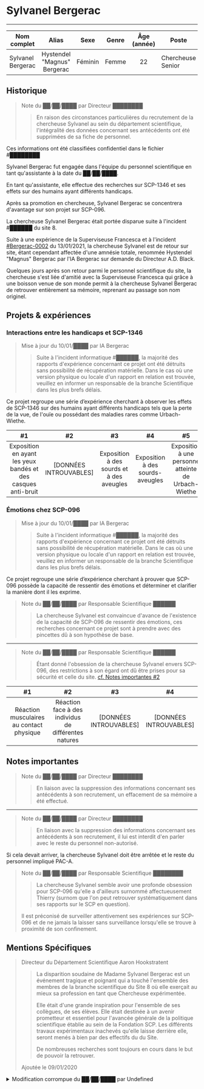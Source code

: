 # Sylvanel Bergerac

---

| Nom complet       |            Alias            |  Sexe   | Genre | Âge (année) | Poste             |
| ----------------- | :-------------------------: | :-----: | :---: | :---------: | ----------------- |
| Sylvanel Bergerac | Hystendel "Magnus" Bergerac | Féminin | Femme |     22      | Chercheuse Senior |

## Historique

> Note du ██/██/████ par Directeur ████████
> > En raison des circonstances particulières du recrutement de la chercheuse Sylvanel au sein du département scientifique,
> l'intégralité des données concernant ses antécédents ont été supprimées de sa fiche de personnel.

Ces informations ont été classifiées confidentiel dans le fichier #████████

Sylvanel Bergerac fut engagée dans l'équipe du personnel scientifique en tant qu'assistante à la date du ██/██/████.

En tant qu'assistante, elle effectue des recherches sur SCP-1346 et ses effets sur des humains ayant différents handicaps.

Après sa promotion en chercheuse, Sylvanel Bergerac se concentrera d'avantage sur son projet sur SCP-096.

La chercheuse Sylvanel Bergerac était portée disparue suite à l'incident #██████ du site 8.

Suite à une expérience de la Superviseuse Francesca et à l'incident
[#Bergerac-0002](../rapports/incidents/BERGERAC-0002.bbcode) du 13/01/2021,
la chercheuse Sylvanel est de retour sur site, étant cependant affectée d'une amnésie totale,
renommée Hystendel "Magnus" Bergerac par l'IA Bergerac sur demande du Directeur A.D. Black.

Quelques jours après son retour parmi le personnel scientifique du site, la chercheuse s'est liée d'amitié avec la
Superviseuse Francesca qui grâce à une boisson venue de son monde permit à la chercheuse Sylvanel Bergerac de
retrouver entièrement sa mémoire, reprenant au passage son nom originel.

## Projets & expériences

### Interactions entre les handicaps et SCP-1346

> Mise à jour du 10/01/████ par IA Bergerac
> > Suite à l'incident informatique #██████, la majorité des rapports d'expérience concernant ce projet ont été détruits
> sans possibilité de récupération matérielle.
> Dans le cas où une version physique ou locale d'un rapport en relation est trouvée, veuillez en informer un
> responsable de la branche Scientifique dans les plus brefs délais.

Ce projet regroupe une série d’expérience cherchant à observer les effets de SCP-1346 sur des humains ayant différents
handicaps tels que la perte de la vue, de l'ouïe ou possédant des maladies rares comme Urbach-Wiethe.

|                              #1                               |           #2           |                    #3                     |                #4                |                         #5                          |
| :-----------------------------------------------------------: | :--------------------: | :---------------------------------------: | :------------------------------: | :-------------------------------------------------: |
| Exposition en ayant les yeux bandés et des casques anti-bruit | [DONNÉES INTROUVABLES] | Exposition à des sourds et à des aveugles | Exposition à des sourds-aveugles | Exposition à une personne atteinte de Urbach-Wiethe |

### Émotions chez SCP-096

> Mise à jour du 10/01/████ par IA Bergerac
> > Suite à l'incident informatique #██████, la majorité des rapports d'expérience concernant ce projet ont été détruits
> sans possibilité de récupération matérielle.
> Dans le cas où une version physique ou locale d'un rapport en relation est trouvée, veuillez en informer un
> responsable de la branche Scientifique dans les plus brefs délais.

Ce projet regroupe une série d’expérience cherchant à prouver que SCP-096 possède la capacité de ressentir des émotions
et déterminer et clarifier la manière dont il les exprime.

> Note du ██/██/████ par Responsable Scientifique ██████
> > La chercheuse Sylvanel est convaincue d'avance de l'existence de la capacité de SCP-096 de ressentir des émotions,
> ces recherches concernant ce projet sont à prendre avec des pincettes dû à son hypothèse de base.

---

> Note du ██/██/████ par Responsable Scientifique ██████
> > Étant donné l'obsession de la chercheuse Sylvanel envers SCP-096, des restrictions à son égard ont dû être prises
> pour sa sécurité et celle du site. [cf. Notes importantes #2](#notes-importantes)

|                    #1                    |                          #2                          |           #3           |           #4           |
| :--------------------------------------: | :--------------------------------------------------: | :--------------------: | :--------------------: |
| Réaction musculaires au contact physique | Réaction face à des individus de différentes natures | [DONNÉES INTROUVABLES] | [DONNÉES INTROUVABLES] |

## Notes importantes

> Note du ██/██/████ par Directeur ████████
> > En liaison avec la suppression des informations concernant ses antécédents à son recrutement, un effacement de sa
> mémoire a été effectué.

---

> Note du ██/██/████ par Directeur ████████
> > En liaison avec la suppression des informations concernant ses antécédents à son recrutement, il lui est interdit
> d'en parler avec le reste du personnel non-autorisé.

Si cela devait arriver, la chercheuse Sylvanel doit être arrêtée et le reste du personnel impliqué PAC-A.

> Note du ██/██/████ par Responsable Scientifique ████████
> > La chercheuse Sylvanel semble avoir une profonde obsession pour SCP-096 qu'elle a d'ailleurs surnommé
> affectueusement Thierry (surnom que l'on peut retrouver systématiquement dans ses rapports sur le SCP en question).
>
> Il est préconisé de surveiller attentivement ses expériences sur SCP-096 et de ne jamais la laisser sans surveillance
> lorsqu'elle se trouve à proximité de son confinement.

## Mentions Spécifiques

> Directeur du Département Scientifique Aaron Hookstratent
> > La disparition soudaine de Madame Sylvanel Bergerac est un événement tragique et poignant qui a touché l'ensemble
> des membres de la branche scientifique du Site 8 où elle exerçait au mieux sa profession en tant que Chercheuse
> expérimentée.
> >
> >Elle était d'une grande inspiration pour l'ensemble de ses collègues, de ses élèves. Elle était destinée à un avenir
> prometteur et essentiel pour l'avancée générale de la politique scientifique établie au sein de la Fondation SCP.
> Les différents travaux expérimentaux inachevés qu'elle laisse derrière elle, seront menés à bien par des effectifs du
> du Site.
> >
> >De nombreuses recherches sont toujours en cours dans le but de pouvoir la retrouver.
>
> Ajoutée le 09/01/2020

<details>
<summary>Modification corrompue du ██/██/████ par Undefined</summary>
<pre>MDEwMTAwMTEgMDExMDAxMTAgMDAxMTAwMTAgMDExMDAxMTAgMDAxMTAxMDEgMDExMTAwMDAgMDEx
MDExMTAgMDExMDAwMTEgMDExMDAxMTEgMDExMTAwMTAgMDExMTAwMDAgMTEwMTAwMDEgMTAwMDAw
MDAgMDEwMTAxMDEgMDExMTEwMDEgMDExMDExMDEgMDExMTAwMDAgMDExMDExMDAgMDExMDExMTAg
MDAxMTAxMDAgMDExMDAxMTEgMDExMTEwMDAgMDExMTEwMDEgMDExMTAxMTAgMTEwMTAwMDEgMTAw
MDAwMDAgMDEwMDEwMDEgMDExMDAxMTAgMDExMDExMDEgMDExMTAwMDEgMDExMTEwMTAgMDExMDAw
MDEgMDExMDExMDAgMDExMTEwMDEgMDExMDEwMTAgMDExMDEwMTEgMDAxMTEwMDEgMTEwMTAwMDEg
MTAwMDAwMDAgMDEwMTAwMTEgMDExMTAwMTEgMDExMTAwMDEgMDExMDExMDAgMDExMDAxMDEgMDEx
MDExMTAgMDExMDEwMDEgMDExMDEwMTAgMDExMDEwMTEgMDExMDAxMTEgMDExMTEwMDEgMTEwMTAw
MDEgMTAwMDAwMDAgMDAxMDExMDEgMDExMTEwMDEgMDExMDExMDEgMDExMTAwMDAgMDExMDExMDAg
MDExMDExMTAgMDAxMTAxMDAgMDExMDAxMTEgMDExMTEwMDAgMDExMTEwMDEgMDExMTAxMTAgMTEw
MTAwMDEgMTAwMDAwMDAgMDEwMDEwMTAgMDExMTEwMDAgMDExMDExMTAgMDExMTAxMTAgMDExMDAx
MTEgMDExMDAxMTAgMDExMTAxMDEgMDExMDEwMDEgMDExMDAxMTEgMDExMDEwMDEgMDExMDAwMDEg
MTEwMTAwMDEgMTAwMDAwMDAgMDEwMDAxMDEgMDExMTEwMDEgMDExMTAxMTAgMDExMDExMTAgMDEx
MDAwMTEgMDAxMTAwMTAgMDExMDExMTAgMDAxMTEwMDEgMDExMTAwMDAgMDExMTAxMDEgMTEwMTAw
MDEgMTAwMDAwMDAgMTEwMTAwMDEgMTAwMDAwMDAgMDEwMDAxMDEgMDExMDExMTEgMDExMDAwMTAg
MDExMDExMTAgMDAxMTEwMDEgMDExMDAxMTEgMDExMDAwMTAgMDExMDExMTAgMDExMDEwMTEgMDAx
MTAxMDAgMDExMDAwMTEgMTEwMTAwMDEgMTAwMDAwMDAgMDEwMDExMDAgMDExMTAwMDAgMDExMTAw
MDAgMDAxMTAwMTAgMDAxMTAwMTEgMDExMDEwMTAgMDExMDAwMTAgMDExMDExMDAgMDExMTEwMDEg
MDExMDExMTEgMDExMDExMTAgMTEwMTAwMDEgMTAwMDAwMDAgMDEwMDExMDAgMDExMDEwMTEgMDEx
MDAxMTAgMDExMDExMTAgMDExMDExMDEgMDExMDAwMTEgMDExMTAxMDEgMDExMDAwMDEgMDExMTAw
MTAgMDExMTAxMTEgMDExMDExMTAgMTEwMTAwMDEgMTAwMDAwMDAgMDEwMDAxMDEgMDExMTEwMDAg
MDExMDAwMTAgMDExMTAxMTAgMDExMTAwMTAgMDExMTAwMDEgMDExMDAxMDAgMDExMDExMTAgMDEx
MDAwMTAgMDExMDAxMTEgMDAxMTEwMDAgMTEwMTAwMDEgMTAwMDAwMDAgMTEwMTAwMDEgMTAwMDAw
MDAgMDAxMTExMTEgMDExMDAwMTAgMDExMTAwMTEgMDExMTAxMTAgMDExMDExMTEgMDExMDEwMTAg
MDExMTEwMTAgMDExMDExMTEgMDExMTAwMTAgMDAxMTEwMDA=</pre>
</details>
